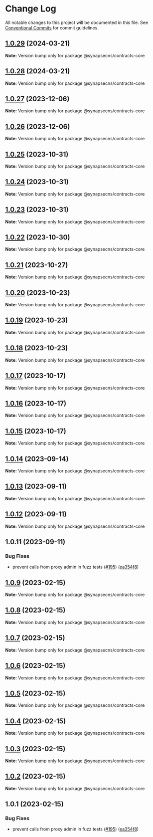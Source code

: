 # Change Log

All notable changes to this project will be documented in this file.
See [Conventional Commits](https://conventionalcommits.org) for commit guidelines.

## [1.0.29](https://github.com/synapsecns/sanguine/compare/@synapsecns/contracts-core@1.0.28...@synapsecns/contracts-core@1.0.29) (2024-03-21)

**Note:** Version bump only for package @synapsecns/contracts-core





## [1.0.28](https://github.com/synapsecns/sanguine/compare/@synapsecns/contracts-core@1.0.27...@synapsecns/contracts-core@1.0.28) (2024-03-21)

**Note:** Version bump only for package @synapsecns/contracts-core





## [1.0.27](https://github.com/synapsecns/sanguine/compare/@synapsecns/contracts-core@1.0.26...@synapsecns/contracts-core@1.0.27) (2023-12-06)

**Note:** Version bump only for package @synapsecns/contracts-core





## [1.0.26](https://github.com/synapsecns/sanguine/compare/@synapsecns/contracts-core@1.0.25...@synapsecns/contracts-core@1.0.26) (2023-12-06)

**Note:** Version bump only for package @synapsecns/contracts-core





## [1.0.25](https://github.com/synapsecns/sanguine/compare/@synapsecns/contracts-core@1.0.24...@synapsecns/contracts-core@1.0.25) (2023-10-31)

**Note:** Version bump only for package @synapsecns/contracts-core





## [1.0.24](https://github.com/synapsecns/sanguine/compare/@synapsecns/contracts-core@1.0.23...@synapsecns/contracts-core@1.0.24) (2023-10-31)

**Note:** Version bump only for package @synapsecns/contracts-core





## [1.0.23](https://github.com/synapsecns/sanguine/compare/@synapsecns/contracts-core@1.0.22...@synapsecns/contracts-core@1.0.23) (2023-10-31)

**Note:** Version bump only for package @synapsecns/contracts-core





## [1.0.22](https://github.com/synapsecns/sanguine/compare/@synapsecns/contracts-core@1.0.21...@synapsecns/contracts-core@1.0.22) (2023-10-30)

**Note:** Version bump only for package @synapsecns/contracts-core





## [1.0.21](https://github.com/synapsecns/sanguine/compare/@synapsecns/contracts-core@1.0.20...@synapsecns/contracts-core@1.0.21) (2023-10-27)

**Note:** Version bump only for package @synapsecns/contracts-core





## [1.0.20](https://github.com/synapsecns/sanguine/compare/@synapsecns/contracts-core@1.0.19...@synapsecns/contracts-core@1.0.20) (2023-10-23)

**Note:** Version bump only for package @synapsecns/contracts-core





## [1.0.19](https://github.com/synapsecns/sanguine/compare/@synapsecns/contracts-core@1.0.18...@synapsecns/contracts-core@1.0.19) (2023-10-23)

**Note:** Version bump only for package @synapsecns/contracts-core





## [1.0.18](https://github.com/synapsecns/sanguine/compare/@synapsecns/contracts-core@1.0.17...@synapsecns/contracts-core@1.0.18) (2023-10-23)

**Note:** Version bump only for package @synapsecns/contracts-core





## [1.0.17](https://github.com/synapsecns/sanguine/compare/@synapsecns/contracts-core@1.0.16...@synapsecns/contracts-core@1.0.17) (2023-10-17)

**Note:** Version bump only for package @synapsecns/contracts-core





## [1.0.16](https://github.com/synapsecns/sanguine/compare/@synapsecns/contracts-core@1.0.15...@synapsecns/contracts-core@1.0.16) (2023-10-17)

**Note:** Version bump only for package @synapsecns/contracts-core





## [1.0.15](https://github.com/synapsecns/sanguine/compare/@synapsecns/contracts-core@1.0.14...@synapsecns/contracts-core@1.0.15) (2023-10-17)

**Note:** Version bump only for package @synapsecns/contracts-core





## [1.0.14](https://github.com/synapsecns/sanguine/compare/@synapsecns/contracts-core@1.0.13...@synapsecns/contracts-core@1.0.14) (2023-09-14)

**Note:** Version bump only for package @synapsecns/contracts-core





## [1.0.13](https://github.com/synapsecns/sanguine/compare/@synapsecns/contracts-core@1.0.12...@synapsecns/contracts-core@1.0.13) (2023-09-11)

**Note:** Version bump only for package @synapsecns/contracts-core





## [1.0.12](https://github.com/synapsecns/sanguine/compare/@synapsecns/contracts-core@1.0.11...@synapsecns/contracts-core@1.0.12) (2023-09-11)

**Note:** Version bump only for package @synapsecns/contracts-core





## 1.0.11 (2023-09-11)


### Bug Fixes

* prevent calls from proxy admin in fuzz tests ([#195](https://github.com/synapsecns/sanguine/issues/195)) ([ea354f8](https://github.com/synapsecns/sanguine/commit/ea354f8f0bf6c462514b2b47c696d0c6d795defe))





## [1.0.9](https://github.com/synapsecns/sanguine/compare/@synapsecns/contracts-core@1.0.8...@synapsecns/contracts-core@1.0.9) (2023-02-15)

**Note:** Version bump only for package @synapsecns/contracts-core





## [1.0.8](https://github.com/synapsecns/sanguine/compare/@synapsecns/contracts-core@1.0.7...@synapsecns/contracts-core@1.0.8) (2023-02-15)

**Note:** Version bump only for package @synapsecns/contracts-core





## [1.0.7](https://github.com/synapsecns/sanguine/compare/@synapsecns/contracts-core@1.0.6...@synapsecns/contracts-core@1.0.7) (2023-02-15)

**Note:** Version bump only for package @synapsecns/contracts-core





## [1.0.6](https://github.com/synapsecns/sanguine/compare/@synapsecns/contracts-core@1.0.5...@synapsecns/contracts-core@1.0.6) (2023-02-15)

**Note:** Version bump only for package @synapsecns/contracts-core





## [1.0.5](https://github.com/synapsecns/sanguine/compare/@synapsecns/contracts-core@1.0.4...@synapsecns/contracts-core@1.0.5) (2023-02-15)

**Note:** Version bump only for package @synapsecns/contracts-core





## [1.0.4](https://github.com/synapsecns/sanguine/compare/@synapsecns/contracts-core@1.0.3...@synapsecns/contracts-core@1.0.4) (2023-02-15)

**Note:** Version bump only for package @synapsecns/contracts-core





## [1.0.3](https://github.com/synapsecns/sanguine/compare/@synapsecns/contracts-core@1.0.2...@synapsecns/contracts-core@1.0.3) (2023-02-15)

**Note:** Version bump only for package @synapsecns/contracts-core





## [1.0.2](https://github.com/synapsecns/sanguine/compare/@synapsecns/contracts-core@1.0.1...@synapsecns/contracts-core@1.0.2) (2023-02-15)

**Note:** Version bump only for package @synapsecns/contracts-core





## 1.0.1 (2023-02-15)


### Bug Fixes

* prevent calls from proxy admin in fuzz tests ([#195](https://github.com/synapsecns/sanguine/issues/195)) ([ea354f8](https://github.com/synapsecns/sanguine/commit/ea354f8f0bf6c462514b2b47c696d0c6d795defe))
